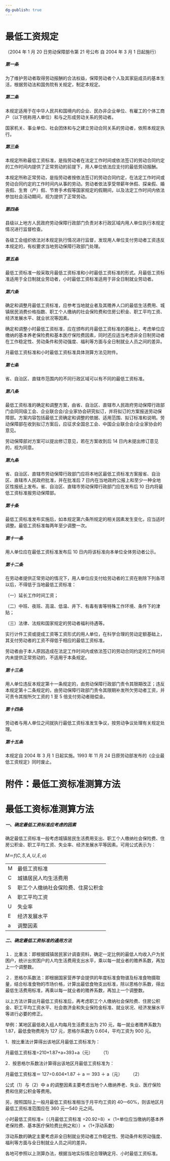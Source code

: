 ```yaml
---
dg-publish: true
---
```


# 最低工资规定

（2004 年 1 月 20 日劳动保障部令第 21 号公布 自 2004 年 3 月 1 日起施行）

##### 第一条

为了维护劳动者取得劳动报酬的合法权益，保障劳动者个人及其家庭成员的基本生活，根据劳动法和国务院有关规定，制定本规定。

##### 第二条

本规定适用于在中华人民共和国境内的企业、民办非企业单位、有雇工的个体工商户（以下统称用人单位）和与之形成劳动关系的劳动者。

国家机关、事业单位、社会团体和与之建立劳动合同关系的劳动者，依照本规定执行。

##### 第三条

本规定所称最低工资标准，是指劳动者在法定工作时间或依法签订的劳动合同约定的工作时间内提供了正常劳动的前提下，用人单位依法应支付的最低劳动报酬。

本规定所称正常劳动，是指劳动者按依法签订的劳动合同约定，在法定工作时间或劳动合同约定的工作时间内从事的劳动。劳动者依法享受带薪年休假、探亲假、婚丧假、生育（产）假、节育手术假等国家规定的假期间，以及法定工作时间内依法参加社会活动期间，视为提供了正常劳动。

##### 第四条

县级以上地方人民政府劳动保障行政部门负责对本行政区域内用人单位执行本规定情况进行监督检查。

各级工会组织依法对本规定执行情况进行监督，发现用人单位支付劳动者工资违反本规定的，有权要求当地劳动保障行政部门处理。

##### 第五条

最低工资标准一般采取月最低工资标准和小时最低工资标准的形式。月最低工资标准适用于全日制就业劳动者，小时最低工资标准适用于非全日制就业劳动者。

##### 第六条

确定和调整月最低工资标准，应参考当地就业者及其赡养人口的最低生活费用、城镇居民消费价格指数、职工个人缴纳的社会保险费和住房公积金、职工平均工资、经济发展水平、就业状况等因素。

确定和调整小时最低工资标准，应在颁布的月最低工资标准的基础上，考虑单位应缴纳的基本养老保险费和基本医疗保险费因素，同时还应适当考虑非全日制劳动者在工作稳定性、劳动条件和劳动强度、福利等方面与全日制就业人员之间的差异。

月最低工资标准和小时最低工资标准具体测算方法见附件。

##### 第七条

省、自治区、直辖市范围内的不同行政区域可以有不同的最低工资标准。

##### 第八条

最低工资标准的确定和调整方案，由省、自治区、直辖市人民政府劳动保障行政部门会同同级工会、企业联合会/企业家协会研究拟订，并将拟订的方案报送劳动保障部。方案内容包括最低工资确定和调整的依据、适用范围、拟订标准和说明。劳动保障部在收到拟订方案后，应征求全国总工会、中国企业联合会/企业家协会的意见。

劳动保障部对方案可以提出修订意见，若在方案收到后 14 日内未提出修订意见的，视为同意。

##### 第九条

省、自治区、直辖市劳动保障行政部门应将本地区最低工资标准方案报省、自治区、直辖市人民政府批准，并在批准后 7 日内在当地政府公报上和至少一种全地区性报纸上发布。省、自治区、直辖市劳动保障行政部门应在发布后 10 日内将最低工资标准报劳动保障部。

##### 第十条

最低工资标准发布实施后，如本规定第六条所规定的相关因素发生变化，应当适时调整。最低工资标准每两年至少调整一次。

##### 第十一条

用人单位应在最低工资标准发布后 10 日内将该标准向本单位全体劳动者公示。

##### 第十二条

在劳动者提供正常劳动的情况下，用人单位应支付给劳动者的工资在剔除下列各项以后，不得低于当地最低工资标准：

（一）延长工作时间工资；

（二）中班、夜班、高温、低温、井下、有毒有害等特殊工作环境、条件下的津贴；

（三）法律、法规和国家规定的劳动者福利待遇等。

实行计件工资或提成工资等工资形式的用人单位，在科学合理的劳动定额基础上，其支付劳动者的工资不得低于相应的最低工资标准。

劳动者由于本人原因造成在法定工作时间内或依法签订的劳动合同约定的工作时间内未提供正常劳动的，不适用于本条规定。

##### 第十三条

用人单位违反本规定第十一条规定的，由劳动保障行政部门责令其限期改正；违反本规定第十二条规定的，由劳动保障行政部门责令其限期补发所欠劳动者工资，并可责令其按所欠工资的 1 至 5 倍支付劳动者赔偿金。

##### 第十四条

劳动者与用人单位之间就执行最低工资标准发生争议，按劳动争议处理有关规定处理。

##### 第十五条

本规定自 2004 年 3 月 1 日起实施。1993 年 11 月 24 日原劳动部发布的《企业最低工资规定》同时废止。

# 附件：最低工资标准测算方法

# 最低工资标准测算方法

##### 一、确定最低工资标准应考虑的因素

确定最低工资标准一般考虑城镇居民生活费用支出、职工个人缴纳社会保险费、住房公积金、职工平均工资、失业率、经济发展水平等因素。可用公式表示为：

$M ＝ f(C, S, A, U, E, a)$

|     |                                    |
| --- | ---------------------------------- |
| M   | 最低工资标准                       |
| C   | 城镇居民人均生活费用               |
| S   | 职工个人缴纳社会保险费、住房公积金 |
| A   | 职工平均工资                       |
| U   | 失业率                             |
| E   | 经济发展水平                       |
| a   | 调整因素                           |


##### 二、确定最低工资标准的通用方法

１．比重法：即根据城镇居民家计调查资料，确定一定比例的最低人均收入户为贫困户，统计出贫困户的人均生活费用支出水平，乘以每一就业者的赡养系数，再加上一个调整数。

２．恩格尔系数法：即根据国家营养学会提供的年度标准食物谱及标准食物摄取量，结合标准食物的市场价格，计算出最低食物支出标准，除以恩格尔系数，得出最低生活费用标准，再乘以每一就业者的赡养系数，再加上一个调整数。

以上方法计算出月最低工资标准后，再考虑职工个人缴纳社会保险费、住房公积金、职工平均工资水平、社会救济金和失业保险金标准、就业状况、经济发展水平等进行必要的修正。

举例：某地区最低收入组人均每月生活费支出为 210 元，每一就业者赡养系数为 1.87，最低食物费用为 127 元，恩格尔系数为 0.604，平均工资为 900 元。

1．按比重法计算得出该地区月最低工资标准为：

月最低工资标准=210×1.87+a=393+a（元）    （1）

2．按恩格尔系数法计算得出该地区月最低工资标准为：

月最低工资标准＝ 127÷0.604×1.87 ＋ a ＝ 393 ＋ a（元）    （2）

公式（1）与（2）中 a 的调整因素主要考虑当地个人缴纳养老、失业、医疗保险费和住房公积金等费用。

另，按照国际上一般月最低工资标准相当于月平均工资的 40—60%，则该地区月最低工资标准范围应在 360 元—540 元之间。

小时最低工资标准=〔（月最低工资标准 ÷20.92÷8）×（1+单位应当缴纳的基本养老保险费、基本医疗保险费比例之和）〕×（1+浮动系数）

浮动系数的确定主要考虑非全日制就业劳动者工作稳定性、劳动条件和劳动强度、福利等方面与全日制就业人员之间的差异。

各地可参照以上测算办法，根据当地实际情况合理确定月、小时最低工资标准。
